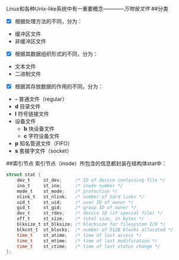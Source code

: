 Linux和各种Unix-like系统中有一重要概念————*万物皆文件*
##分类
- [x] 根据处理方法的不同，分为：
* 缓冲区文件
* 非缓冲区文件
- [x] 根据其数据组织形式的不同，分为：
* 文本文件
* 二进制文件
- [x] 根据其存放数据的作用的不同，分为：
* **-** 普通文件（regular） 
* **d** 目录文件 
* **l** 符号链接文件 
* 设备文件
  * **b** 块设备文件 
  * **c** 字符设备文件 
* **p** 知名管道文件（FIFO） 
* **s** 套接字文件（socket） 

##索引节点
索引节点（inode）所包含的信息都封装在结构体stat中：
```c
struct stat {
    dev_t     st_dev;     /* ID of device containing file */
    ino_t     st_ino;     /* inode number */
    mode_t    st_mode;    /* protection */
    nlink_t   st_nlink;   /* number of hard links */
    uid_t     st_uid;     /* user ID of owner */
    gid_t     st_gid;     /* group ID of owner */
    dev_t     st_rdev;    /* device ID (if special file) */
    off_t     st_size;    /* total size, in bytes */
    blksize_t st_blksize; /* blocksize for filesystem I/O */
    blkcnt_t  st_blocks;  /* number of 512B blocks allocated */
    time_t    st_atime;   /* time of last access */
    time_t    st_mtime;   /* time of last modification */
    time_t    st_ctime;   /* time of last status change */
};
```